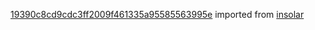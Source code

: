 [19390c8cd9cdc3ff2009f461335a95585563995e](https://github.com/insolar/insolar/commit/19390c8cd9cdc3ff2009f461335a95585563995e) imported from [insolar](https://github.com/insolar/insolar)
